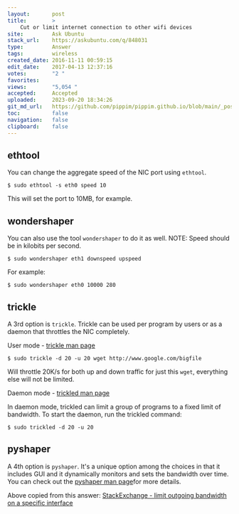 ```yaml
---
layout:       post
title:        >
    Cut or limit internet connection to other wifi devices
site:         Ask Ubuntu
stack_url:    https://askubuntu.com/q/848031
type:         Answer
tags:         wireless
created_date: 2016-11-11 00:59:15
edit_date:    2017-04-13 12:37:16
votes:        "2 "
favorites:    
views:        "5,054 "
accepted:     Accepted
uploaded:     2023-09-20 18:34:26
git_md_url:   https://github.com/pippim/pippim.github.io/blob/main/_posts/2016/2016-11-11-Cut-or-limit-internet-connection-to-other-wifi-devices.md
toc:          false
navigation:   false
clipboard:    false
---
```


## ethtool

You can change the aggregate speed of the NIC port using `ethtool`.

``` 
$ sudo ethtool -s eth0 speed 10
```

This will set the port to 10MB, for example.

## wondershaper

You can also use the tool `wondershaper` to do it as well. NOTE: Speed should be in kilobits per second.

``` 
$ sudo wondershaper eth1 downspeed upspeed
```

For example:

``` 
$ sudo wondershaper eth0 10000 280
```

## trickle

A 3rd option is `trickle`. Trickle can be used per program by users or as a daemon that throttles the NIC completely.

User mode - [trickle man page][1]

``` 
$ sudo trickle -d 20 -u 20 wget http://www.google.com/bigfile
```

Will throttle 20K/s for both up and down traffic for just this `wget`, everything else will not be limited.

Daemon mode - [trickled man page][2]

In daemon mode, trickled can limit a group of programs to a fixed limit of bandwidth. To start the daemon, run the trickled command:

``` 
$ sudo trickled -d 20 -u 20
```

## pyshaper

A 4th option is `pyshaper`. It's a unique option among the choices in that it includes GUI and it dynamically monitors and sets the bandwidth over time. You can check out the [pyshaper man page][3]for more details.

Above copied from this answer: [StackExchange - limit outgoing bandwidth on a specific interface][4]


  [1]: https://monkey.org/~marius/trickle/trickle.1.txt
  [2]: https://monkey.org/~marius/trickle/trickled.8.txt
  [3]: http://freenet.mcnabhosting.com/python/pyshaper/pyshaper.html
  [4]: https://unix.stackexchange.com/questions/83888/limit-outgoing-bandwidth-on-an-specific-interface
